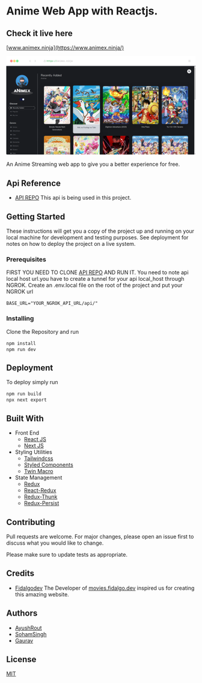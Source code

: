 # Anime Web App with Reactjs.

## Check it live here

[www.animex.ninja](https://www.animex.ninja/)

![Thumbnail](thumbnail.png)

An Anime Streaming web app to give you a better experience for free.

## Api Reference

- [API REPO](https://github.com/routayush1/animexninja-api)
  This api is being used in this project.

## Getting Started

These instructions will get you a copy of the project up and running on your local machine for development and testing purposes. See deployment for notes on how to deploy the project on a live system.

### Prerequisites
FIRST YOU NEED TO CLONE [API REPO](https://github.com/routayush1/animexninja-api) AND RUN IT.
You need to note api local host url.you have to create a tunnel for your api local_host through NGROK.
Create an .env.local file on the root of the project and put your NGROK url


```
BASE_URL="YOUR_NGROK_API_URL/api/"
```

### Installing
Clone the Repository and run
```
npm install
npm run dev
```



## Deployment

To deploy simply run

```
npm run build
npx next export
```

## Built With

- Front End
  - [React JS](https://reactjs.org/)
  - [Next JS](https://nextjs.org/)
- Styling Utilities
  - [Tailwindcss](https://tailwindcss.com/)
  - [Styled Components](https://www.styled-components.com)
  - [Twin Macro](https://www.npmjs.com/package/twin.macro)
- State Management
  - [Redux](https://redux.js.org/)
  - [React-Redux](https://react-redux.js.org/)
  - [Redux-Thunk](https://github.com/reduxjs/redux-thunk)
  - [Redux-Persist](https://github.com/rt2zz/redux-persist#readme)

## Contributing

Pull requests are welcome. For major changes, please open an issue first to discuss what you would like to change.

Please make sure to update tests as appropriate.

## Credits

- [Fidalgodev](https://github.com/fidalgodev)
  The Developer of [movies.fidalgo.dev](https://movies.fidalgo.dev/discover/Popular) inspired us for creating this amazing website.

## Authors

- [AyushRout](https://github.com/routayush1)
- [SohamSingh](https://github.com/sohamsingh29)
- [Gaurav](https://github.com/gauravdh9)

## License

[MIT](https://choosealicense.com/licenses/mit/)
